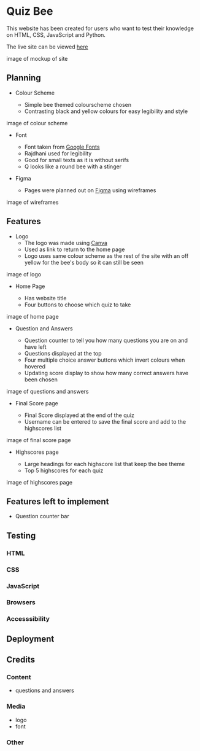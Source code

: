 # Quiz Bee

This website has been created for users who want to test their knowledge on HTML, CSS, JavaScript and Python.

The live site can be viewed [here](https://jordanch05.github.io/javascript-quiz/index.html)

image of mockup of site

## Planning

* Colour Scheme

    * Simple bee themed colourscheme chosen
    * Contrasting black and yellow colours for easy legibility and style

image of colour scheme

* Font
    * Font taken from [Google Fonts](https://fonts.google.com/)
    * Rajdhani used for legibility
    * Good for small texts as it is without serifs
    * Q looks like a round bee with a stinger

* Figma
    * Pages were planned out on [Figma](https://www.figma.com) using wireframes

image of wireframes

## Features

* Logo
    * The logo was made using [Canva](canva.com)
    * Used as link to return to the home page
    * Logo uses same colour scheme as the rest of the site with an off yellow for the bee's body so it can still be seen

image of logo

* Home Page

    * Has website title
    * Four buttons to choose which quiz to take

image of home page

* Question and Answers

    * Question counter to tell you how many questions you are on and have left
    * Questions displayed at the top
    * Four multiple choice answer buttons which invert colours when hovered 
    * Updating score display to show how many correct answers have been chosen

image of questions and answers

* Final Score page

    * Final Score displayed at the end of the quiz
    * Username can be entered to save the final score and add to the highscores list

image of final score page

* Highscores page

    * Large headings for each highscore list that keep the bee theme
    * Top 5 highscores for each quiz

image of highscores page

## Features left to implement

* Question counter bar

## Testing

### HTML

### CSS

### JavaScript

### Browsers

### Accesssibility

## Deployment

## Credits

### Content

* questions and answers

### Media

* logo
* font

### Other
